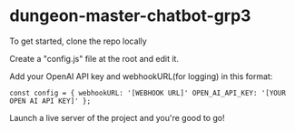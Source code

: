 # dungeon-master-chatbot-grp3

To get started, clone the repo locally

Create a "config.js" file at the root and edit it. 

Add your OpenAI API key and webhookURL(for logging) in this format:

`const config = {
  webhookURL: '[WEBHOOK URL]'
  OPEN_AI_API_KEY: '[YOUR OPEN AI API KEY]'
};`

Launch a live server of the project and you're good to go!